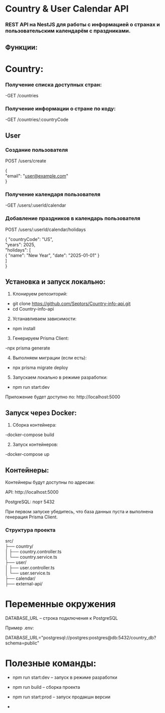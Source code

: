 # Country & User Calendar API #  

### REST API на NestJS для работы с информацией о странах и пользовательским календарём с праздниками. ###  

## Функции:

# Country:  
### Получение списка доступных стран:  
-GET /countries  

### Получение информации о стране по коду:  

-GET /countries/:countryCode  

## User  

### Создание пользователя  

POST /users/create  

{  
  "email": "user@example.com"    
}  

### Получение календаря пользователя  

-GET /users/:userId/calendar  

### Добавление праздников в календарь пользователя  

POST /users/:userId/calendar/holidays  

{
  "countryCode": "US",  
  "years": 2025,  
  "holidays": [  
    { "name": "New Year", "date": "2025-01-01" }  
  ]  
}  

## Установка и запуск локально:  

1. Клонируем репозиторий:  

- git clone https://github.com/Septors/Country-info-api.git 
- cd Country-info-api  


 2. Устанавливаем зависимости:  

- npm install  


3. Генерируем Prisma Client:  

-npx prisma generate  

4. Выполняем миграции (если есть):  
  
- npx prisma migrate deploy  


5. Запускаем локально в режиме разработки:  

- npm run start:dev  


Приложение будет доступно по: http://localhost:5000  

## Запуск через Docker: 

1. Сборка контейнера:  

-docker-compose build  


2. Запуск контейнеров:  

-docker-compose up  


## Контейнеры:  ##

Контейнеры будут доступны по адресам:

API: http://localhost:5000

PostgreSQL: порт 5432

При первом запуске убедитесь, что база данных пуста и выполнена генерация Prisma Client.

### Структура проекта  
src/  
├── country/  
│   ├── country.controller.ts  
│   └── country.service.ts  
├── user/  
│   ├── user.controller.ts  
│   └── user.service.ts  
├── calendar/  
├── external-api/  

# Переменные окружения #  

DATABASE_URL – строка подключения к PostgreSQL  

Пример .env:  

DATABASE_URL="postgresql://postgres:postgres@db:5432/country_db?schema=public"  


# Полезные команды: #

- npm run start:dev – запуск в режиме разработки  

- npm run build – сборка проекта  

- npm run start:prod – запуск продакшн версии

- 






